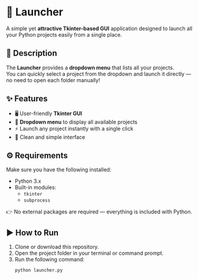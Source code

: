 # 🚀 Launcher

A simple yet **attractive Tkinter-based GUI** application designed to launch all your Python projects easily from a single place.

## 📝 Description
The **Launcher** provides a **dropdown menu** that lists all your projects.  
You can quickly select a project from the dropdown and launch it directly — no need to open each folder manually!

## ✨ Features
- 🖥️ User-friendly **Tkinter GUI**
- 📂 **Dropdown menu** to display all available projects
- ⚡ Launch any project instantly with a single click
- 🎨 Clean and simple interface

## ⚙️ Requirements
Make sure you have the following installed:

- Python 3.x
- Built-in modules:
  - `tkinter`
  - `subprocess`

👉 No external packages are required — everything is included with Python.

## ▶️ How to Run
1. Clone or download this repository.
2. Open the project folder in your terminal or command prompt.
3. Run the following command:
   ```bash
   python launcher.py
